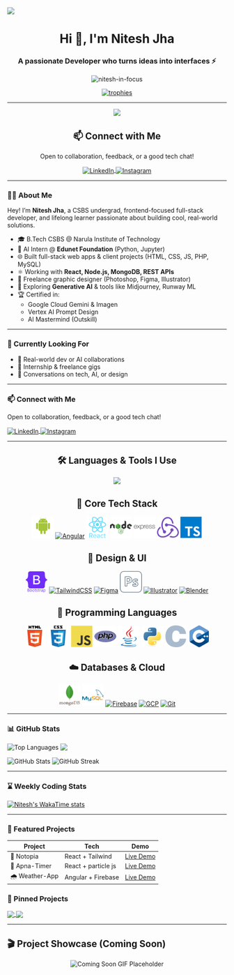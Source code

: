 <a href="https://github.com/Nitesh-in-focus/" target="blank">
    <img src = "https://camo.githubusercontent.com/e116dbfd45eef526ec259adaa73de2045a0a736c6a10a734ea161e36029f27e0/68747470733a2f2f692e696d6775722e636f6d2f564e50327454782e676966" align="center">
</a>



### <h1 align="center">Hi 👋, I'm Nitesh Jha</h1>
<h3 align="center">A passionate Developer who turns ideas into interfaces ⚡</h3>

<p align="center">
  <img src="https://komarev.com/ghpvc/?username=nitesh-in-focus&label=Profile%20views&color=6f42c1&style=flat" alt="nitesh-in-focus" />
</p>

<p align="center">
  <a href="https://github.com/ryo-ma/github-profile-trophy">
    <img src="https://github-profile-trophy.vercel.app/?username=nitesh-in-focus&theme=onedark&margin-w=10&margin-h=10" alt="trophies" />
  </a>
</p>

---
<p align = "center">
   <a href="https://github.com/Nitesh-in-focus/" target="blank" >
      <img src="https://media.tenor.com/OF2oQX_PQ9UAAAAM/dfg.gif" width = "400px"/>
  </a>
</p>
 
### <h2 align="center">📫 Connect with Me</h2>

<p align="center">  Open to collaboration, feedback, or a good tech chat! </p>
<p align="center">
  <a href="https://linkedin.com/in/nitesh jha" target="blank">
    <img align="center" src="https://raw.githubusercontent.com/rahuldkjain/github-profile-readme-generator/master/src/images/icons/Social/linked-in-alt.svg" alt="LinkedIn" height="30" width="40" />
  </a>
  <a href="https://instagram.com/niteshinfocus" target="blank">
    <img align="center" src="https://raw.githubusercontent.com/rahuldkjain/github-profile-readme-generator/master/src/images/icons/Social/instagram.svg" alt="Instagram" height="30" width="40" />
  </a>
</p>
 
---

### 🧑‍💻 About Me

Hey! I’m **Nitesh Jha**, a CSBS undergrad, frontend-focused full-stack developer, and lifelong learner passionate about building cool, real-world solutions.

- 🎓 B.Tech CSBS @ Narula Institute of Technology
- 💼 AI Intern @ **Edunet Foundation** (Python, Jupyter)
- 🌐 Built full-stack web apps & client projects (HTML, CSS, JS, PHP, MySQL)
- ⚛️ Working with **React, Node.js, MongoDB, REST APIs**
- 🎨 Freelance graphic designer (Photoshop, Figma, Illustrator)
- 🤖 Exploring **Generative AI** & tools like Midjourney, Runway ML
- 🏆 Certified in:
  - Google Cloud Gemini & Imagen
  - Vertex AI Prompt Design
  - AI Mastermind (Outskill)

---

### 🌱 Currently Looking For

- 🤝 Real-world dev or AI collaborations
- 🚀 Internship & freelance gigs
- 💬 Conversations on tech, AI, or design

---

### 📫 Connect with Me

Open to collaboration, feedback, or a good tech chat!

<p align="left">
  <a href="https://linkedin.com/in/nitesh jha" target="blank">
    <img align="center" src="https://raw.githubusercontent.com/rahuldkjain/github-profile-readme-generator/master/src/images/icons/Social/linked-in-alt.svg" alt="LinkedIn" height="30" width="40" />
  </a>
  <a href="https://instagram.com/niteshinfocus" target="blank">
    <img align="center" src="https://raw.githubusercontent.com/rahuldkjain/github-profile-readme-generator/master/src/images/icons/Social/instagram.svg" alt="Instagram" height="30" width="40" />
  </a>
</p>

---


### <h2 align="center">🛠️ Languages & Tools I Use</h2>

<p align="center">
  <img src="https://i.imgur.com/4UUvR72.gif" />
</p>




### <h2 align="center">🧱 Core Tech Stack</h2>
<p align="center">
  <span font-size="bolder"> </span>
  <a href="https://developer.android.com" target="_blank"><img src="https://raw.githubusercontent.com/devicons/devicon/master/icons/android/android-original-wordmark.svg" alt="Android" width="50" height="50"/></a>
  <a href="https://angular.io" target="_blank"><img src="https://angular.io/assets/images/logos/angular/angular.svg" alt="Angular" width="50" height="50"/></a>
  <a href="https://reactjs.org/" target="_blank"><img src="https://raw.githubusercontent.com/devicons/devicon/master/icons/react/react-original-wordmark.svg" alt="React" width="50" height="50"/></a>
  <a href="https://nodejs.org" target="_blank"><img src="https://raw.githubusercontent.com/devicons/devicon/master/icons/nodejs/nodejs-original-wordmark.svg" alt="Node.js" width="50" height="50"/></a>
  <a href="https://expressjs.com" target="_blank"><img src="https://raw.githubusercontent.com/devicons/devicon/master/icons/express/express-original-wordmark.svg" alt="Express" width="50" height="50"/></a>
  <a href="https://redux.js.org" target="_blank"><img src="https://raw.githubusercontent.com/devicons/devicon/master/icons/redux/redux-original.svg" alt="Redux" width="50" height="50"/></a>
  <a href="https://www.typescriptlang.org/" target="_blank"><img src="https://raw.githubusercontent.com/devicons/devicon/master/icons/typescript/typescript-original.svg" alt="TypeScript" width="50" height="50"/></a>
</p>



### <h2 align="center">🎨 Design & UI</h2>
<p align="center">
  <a href="https://getbootstrap.com" target="_blank"><img src="https://raw.githubusercontent.com/devicons/devicon/master/icons/bootstrap/bootstrap-plain-wordmark.svg" alt="Bootstrap" width="50" height="50"/></a>
  <a href="https://tailwindcss.com/" target="_blank"><img src="https://www.vectorlogo.zone/logos/tailwindcss/tailwindcss-icon.svg" alt="TailwindCSS" width="50" height="50"/></a>
  <a href="https://www.figma.com/" target="_blank"><img src="https://www.vectorlogo.zone/logos/figma/figma-icon.svg" alt="Figma" width="50" height="50"/></a>
  <a href="https://www.photoshop.com/en" target="_blank"><img src="https://raw.githubusercontent.com/devicons/devicon/master/icons/photoshop/photoshop-line.svg" alt="Photoshop" width="50" height="50"/></a>
  <a href="https://www.adobe.com/in/products/illustrator.html" target="_blank"><img src="https://www.vectorlogo.zone/logos/adobe_illustrator/adobe_illustrator-icon.svg" alt="Illustrator" width="50" height="50"/></a>
  <a href="https://www.blender.org/" target="_blank"><img src="https://download.blender.org/branding/community/blender_community_badge_white.svg" alt="Blender" width="50" height="50"/></a>
</p>



### <h2 align="center">🧠 Programming Languages</h2>
<p align="center">
  <a href="https://www.w3schools.com/html/" target="_blank"><img src="https://raw.githubusercontent.com/devicons/devicon/master/icons/html5/html5-original-wordmark.svg" alt="HTML5" width="50" height="50"/></a>
  <a href="https://www.w3schools.com/css/" target="_blank"><img src="https://raw.githubusercontent.com/devicons/devicon/master/icons/css3/css3-original-wordmark.svg" alt="CSS3" width="50" height="50"/></a>
  <a href="https://developer.mozilla.org/en-US/docs/Web/JavaScript" target="_blank"><img src="https://raw.githubusercontent.com/devicons/devicon/master/icons/javascript/javascript-original.svg" alt="JavaScript" width="50" height="50"/></a>
  <a href="https://www.php.net" target="_blank"><img src="https://raw.githubusercontent.com/devicons/devicon/master/icons/php/php-original.svg" alt="PHP" width="50" height="50"/></a>
  <a href="https://www.java.com" target="_blank"><img src="https://raw.githubusercontent.com/devicons/devicon/master/icons/java/java-original.svg" alt="Java" width="50" height="50"/></a>
  <a href="https://www.python.org" target="_blank"><img src="https://raw.githubusercontent.com/devicons/devicon/master/icons/python/python-original.svg" alt="Python" width="50" height="50"/></a>
  <a href="https://www.cprogramming.com/" target="_blank"><img src="https://raw.githubusercontent.com/devicons/devicon/master/icons/c/c-original.svg" alt="C" width="50" height="50"/></a>
  <a href="https://www.w3schools.com/cpp/" target="_blank"><img src="https://raw.githubusercontent.com/devicons/devicon/master/icons/cplusplus/cplusplus-original.svg" alt="C++" width="50" height="50"/></a>
</p>

 
### <h2 align="center">☁️ Databases & Cloud</h2>
<p align="center">
  <a href="https://www.mongodb.com/" target="_blank"><img src="https://raw.githubusercontent.com/devicons/devicon/master/icons/mongodb/mongodb-original-wordmark.svg" alt="MongoDB" width="50" height="50"/></a>
  <a href="https://www.mysql.com/" target="_blank"><img src="https://raw.githubusercontent.com/devicons/devicon/master/icons/mysql/mysql-original-wordmark.svg" alt="MySQL" width="50" height="50"/></a>
  <a href="https://firebase.google.com/" target="_blank"><img src="https://www.vectorlogo.zone/logos/firebase/firebase-icon.svg" alt="Firebase" width="50" height="50"/></a>
  <a href="https://cloud.google.com" target="_blank"><img src="https://www.vectorlogo.zone/logos/google_cloud/google_cloud-icon.svg" alt="GCP" width="50" height="50"/></a>
  <a href="https://git-scm.com/" target="_blank"><img src="https://www.vectorlogo.zone/logos/git-scm/git-scm-icon.svg" alt="Git" width="50" height="50"/></a>
</p>

---


### 📊 GitHub Stats

<p align="left">
  <img src="https://github-readme-stats.vercel.app/api/top-langs/?username=nitesh-in-focus&langs_count=10&theme=radical" alt="Top Languages" align = "center" />
  <img src="https://i0.wp.com/media0.giphy.com/media/HoffxyN8ghVuw/giphy.gif" width="500px" align = "center" />
</p>
<p align="left">
  <img src="https://github-readme-stats.vercel.app/api?username=nitesh-in-focus&show_icons=true&locale=en&theme=radical" alt="GitHub Stats" align = "center" />
  <img src="https://github-readme-streak-stats.herokuapp.com?user=nitesh-in-focus&theme=tokyonight" alt="GitHub Streak" align = "center" />
</p>
  
---

### ⌛ Weekly Coding Stats

[![Nitesh's WakaTime stats](https://github-readme-stats.vercel.app/api/wakatime?username=niteshinfocus&theme=tokyonight&hide_border=true)](https://github.com/nitesh-in-focus/github-readme-stats)

---

### 🚀 Featured Projects

| Project | Tech | Demo |
|--------|------|------|
| 🔢 Notopia | React + Tailwind | [Live Demo](https://notopia-nitesh.vercel.app/) |
| 🧠 Apna-Timer | React + particle js | [Live Demo](https://apnatimer.netlify.app/) |
| 🌧️ Weather-App | Angular + Firebase | [Live Demo](https://weather-app-nitesh.vercel.app/) |



### 📌 Pinned Projects

<a href="https://github.com/nitesh-in-focus/Apna-Timer">
  <img align="center" src="https://github-readme-stats.vercel.app/api/pin/?username=nitesh-in-focus&repo=Apna-Timer&theme=radical" />
</a>
<a href="https://github.com/nitesh-in-focus/Notopia">
  <img align="center" src="https://github-readme-stats.vercel.app/api/pin/?username=nitesh-in-focus&repo=Notopia&theme=radical" />
</a>

---

## 🎬 Project Showcase (Coming Soon)

<!-- Add demo walkthroughs or UI videos as GIFs -->
<p align="center">
  <img src="https://your-gif-or-demo-url-here.gif" alt="Coming Soon GIF Placeholder" />
</p>

